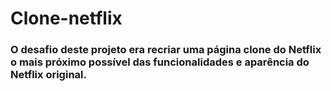 # Clone-netflix

### O desafio deste projeto era recriar uma página clone do Netflix o mais próximo possível das funcionalidades e aparência do Netflix original.

